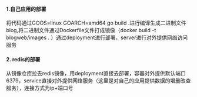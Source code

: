 #### 1.自己应用的部署

将代码通过GOOS=linux GOARCH=amd64 go build .进行编译生成二进制文件blog,将二进制文件通过Dockerfile文件打成镜像（docker build -t blogweb/images . ）通过deployment进行部署，server进行对外提供网络访问服务

#### 2. redis的部署

从镜像仓库拉去redis镜像，用deployment直接去部署，容器对外提供默认端口6379，service直接对外提供网络服务（这里是对自己的应用提供数据的增删改查服务），连接方式为ip+端口号
